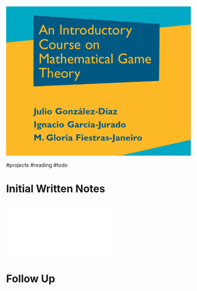 ![](zettelkasten/attachments/Pasted%20image%2020210428012338.png)

#projects #reading #todo

# Initial Written Notes

![](zettelkasten/attachments/Apr%2028%2000h22.pdf)

# Follow Up
